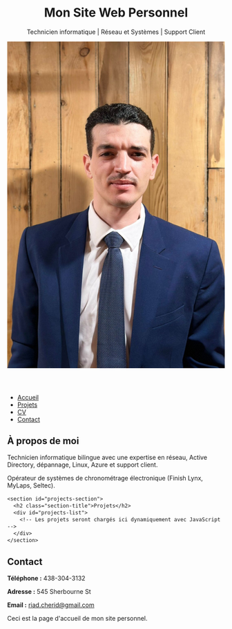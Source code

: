 <!DOCTYPE html>
<html lang="fr">
<head>
  <meta charset="UTF-8">
  <meta name="viewport" content="width=device-width, initial-scale=1.0">
  <title>Mon Site Web Personnel</title>
  <link rel="stylesheet" href="style.css">
</head>
<body>
  <header class="header">
    <h1>Mon Site Web Personnel</h1>
    <p>Technicien informatique | Réseau et Systèmes | Support Client</p>
    <img src="myimage1.jpg" alt="smile to life, the life will smile to you" class="profile-img">
  </header>
  
  <!-- Barre de navigation -->
  <nav>
    <ul>
      <li><a href="index.html" id="home-link">Accueil</a></li>
      <li><a href="projects.html" id="projects-link">Projets</a></li>
      <li><a href="resume.html" id="resume-link">CV</a></li>
      <li><a href="contact.html" id="contact-link">Contact</a></li>
    </ul>
  </nav>
  
  <main>
    <section class="section">
      <h2 class="section-title">À propos de moi</h2>
      <p>Technicien informatique bilingue avec une expertise en réseau, Active Directory, dépannage, Linux, Azure et support client.</p>
      <p>Opérateur de systèmes de chronométrage électronique (Finish Lynx, MyLaps, Seltec).</p>
    </section>

    <section id="projects-section">
      <h2 class="section-title">Projets</h2>
      <div id="projects-list">
        <!-- Les projets seront chargés ici dynamiquement avec JavaScript -->
      </div>
    </section>
  </main>
  
  <!-- Section de contact -->
  <section class="section contact-section">
    <h2 class="section-title">Contact</h2>
    <div class="contact-info">
      <p><strong>Téléphone :</strong> 438-304-3132</p>
      <p><strong>Adresse :</strong> 545 Sherbourne St</p>
      <p><strong>Email :</strong> <a href="mailto:riad.cherid@gmail.com">riad.cherid@gmail.com</a></p>
    </div>
  </section>
  
  <footer>
    <p>Ceci est la page d'accueil de mon site personnel.</p>
  </footer>
  
  <script src="projects.js"></script>
  <script>
    // Example JavaScript to load projects dynamically
    document.addEventListener('DOMContentLoaded', function() {
      fetch('projects.json')
        .then(response => response.json())
        .then(data => {
          const projectsList = document.getElementById('projects-list');
          data.forEach(project => {
            const div = document.createElement('div');
            div.className = 'project';
            div.innerHTML = `<h3>${project.name}</h3><p>${project.description}</p>`;
            projectsList.appendChild(div);
          });
        });

      // JavaScript pour activer le lien de navigation en cours
      const currentLocation = window.location.pathname.split('/').pop();
      const navLinks = document.querySelectorAll('nav ul li a');
      navLinks.forEach(link => {
        if(link.getAttribute('href') === currentLocation) {
          link.className += ' active'; // Ajoute une classe 'active' au lien actuel
        }
      });
    });
  </script>
</body>
</html>
